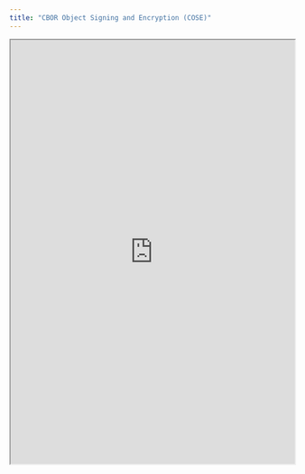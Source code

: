 ```yaml
---
title: "CBOR Object Signing and Encryption (COSE)"
---
```



<iframe height="750" width="100%" src="https://ewelton.github.io/ktest/wiki.html#CBOR%20Object%20Signing%20and%20Encryption%20(COSE)"></iframe>
